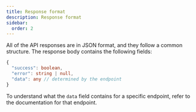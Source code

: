 ```yaml
---
title: Response format
description: Response format
sidebar:
  order: 2
---
```


All of the API responses are in JSON format, and they follow a common structure. The response body contains the following fields:

```ts
{
  "success": boolean,
  "error": string | null,
  "data": any // determined by the endpoint
}
```

To understand what the `data` field contains for a specific endpoint, refer to the documentation for that endpoint.
